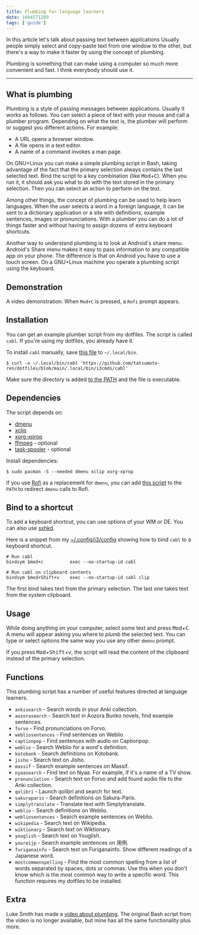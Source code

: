 ```yaml
---
title: Plumbing for language learners
date: 1664571289
tags: ['guide']
---
```


In this article let's talk about passing text between applications
Usually people simply select and copy-paste text from one window to the other,
but there's a way to make it faster by using the concept of plumbing.

Plumbing is something that can make using a computer so much more convenient and fast.
I think everybody should use it.

****

## What is plumbing

Plumbing is a style of passing messages between applications.
Usually it works as follows.
You can select a piece of text with your mouse and call a plumber program.
Depending on what the text is,
the plumber will perform or suggest you different actions. For example:

* A URL opens a browser window.
* A file opens in a text editor.
* A name of a command invokes a man page.

On GNU+Linux
you can make a simple plumbing script in Bash,
taking advantage of the fact that
the primary selection always contains the last selected text.
Bind the script to a key combination (like <kbd>Mod</kbd>+<kbd>C</kbd>).
When you run it,
it should ask you what to do with the text stored in the primary selection.
Then you can select an action to perform on the text.

Among other things,
the concept of plumbing can be used to help learn languages.
When the user selects a word in a foreign language,
it can be sent to a dictionary application
or a site with definitions, example sentences, images or pronunciations.
With a plumber you can do a lot of things faster
and without having to assign dozens of extra keyboard shortcuts.

Another way to understand plumbing is to look at Android's share menu.
Android's Share menu makes it easy to pass information to any compatible app on your phone.
The difference is that on Android you have to use a touch screen.
On a GNU+Linux machine you operate a plumbing script using the keyboard.

## Demonstration

A video demonstration.
When `Mod+C` is pressed, a `Rofi` prompt appears.



## Installation

You can get an example plumber script from my dotfiles.
The script is called `cabl`.
If you're using my dotfiles, you already have it.

To install `cabl` manually,
save [this file](https://github.com/tatsumoto-ren/dotfiles/blob/main/.local/bin/i3cmds/cabl)
to `~/.local/bin`.

```
$ curl -o ~/.local/bin/cabl 'https://github.com/tatsumoto-ren/dotfiles/blob/main/.local/bin/i3cmds/cabl'
```

Make sure the directory is added [to the PATH](faq.html#how-do-i-add-a-directory-to-the-path)
and the file is executable.

## Dependencies

The script depends on:

* [dmenu](https://wiki.archlinux.org/title/Dmenu)
* [xclip](https://archlinux.org/packages/?name=xclip)
* [xorg-xprop](https://archlinux.org/packages/?name=xorg-xprop)
* [ffmpeg](https://wiki.archlinux.org/title/FFmpeg) - optional
* [task-spooler](https://aur.archlinux.org/packages/task-spooler) - optional

Install dependencies:

```
$ sudo pacman -S --needed dmenu xclip xorg-xprop
```

If you use [Rofi](https://wiki.archlinux.org/title/Rofi) as a replacement for `dmenu`,
you can add [this script](https://github.com/tatsumoto-ren/dotfiles/blob/main/.local/bin/dmenu)
to the `PATH` to redirect `dmenu` calls to Rofi.

## Bind to a shortcut

To add a keyboard shortcut,
you can use options of your WM or DE.
You can also use [sxhkd](https://archlinux.org/packages/?name=sxhkd).

Here is a snippet from my
[~/.config/i3/config](https://github.com/tatsumoto-ren/dotfiles/blob/main/.config/i3/config)
showing how to bind `cabl` to a keyboard shortcut.

```
# Run cabl
bindsym $mod+c          exec --no-startup-id cabl

# Run cabl on clipboard contents
bindsym $mod+Shift+v    exec --no-startup-id cabl clip
```

The first bind takes text from the primary selection.
The last one takes text from the system clipboard.

## Usage

While doing anything on your computer,
select some text and press <kbd>Mod</kbd>+<kbd>C</kbd>.
A menu will appear asking you where to *plumb* the selected text.
You can type or select options the same way you use any other `dmenu` prompt.

If you press <kbd>Mod</kbd>+<kbd>Shift</kbd>+<kbd>v</kbd>,
the script will read the content of the clipboard instead of the primary selection.

## Functions

This plumbing script has a number of useful features directed at language learners.

* `ankisearch` - Search words in your Anki collection.
* `aozorasearch` - Search text in Aozora Bunko novels, find example sentences.
* `forvo` - Find pronunciations on Forvo.
* `webliosentences` - Find sentences on Weblio.
* `captionpop` - Find sentences with audio on Captionpop.
* `weblio` - Search Weblio for a word's definition.
* `kotobank` - Search definitions on Kotobank.
* `jisho` - Search text on Jisho.
* `massif` - Search example sentences on Massif.
* `nyaasearch` - Find text on Nyaa. For example, if it's a name of a TV show.
* `pronunciation` - Search text on Forvo and add found audio file to the Anki collection.
* `qolibri` - Launch qolibri and search for text.
* `sakuraparis` - Search definitions on Sakura-Paris.
* `simplytranslate` - Translate text with Simplytranslate.
* `weblio` - Search definitions on Weblio.
* `webliosentences` - Search example sentences on Weblio.
* `wikipedia` - Search text on Wikipedia.
* `wiktionary` - Search text on Wiktionary.
* `youglish` - Search text on Youglish.
* `youreijp` - Search example sentences on 用例.
* `furiganainfo` - Search text on Furiganainfo. Show different readings of a Japanese word.
* `mostcommonspelling` - Find the most common spelling from a list of words separated by spaces, dots or commas.
  Use this when you don't know which is the most common way to write a specific word.
  This function requires my dotfiles to be installed.

## Extra

Luke Smith has made a
[video about plumbing](https://odysee.com/@Luke:7/plumbing-in-linux-la-plan-9-from-bell:e).
The original Bash script from the video is no longer available,
but mine has all the same functionality plus more.
